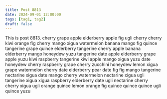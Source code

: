 ```yaml
---
title: Post 8813
date: 2024-09-01 12:00:00
tags: [tag1, tag2]
draft: false
---
```

This is post 8813.
cherry
grape
apple
elderberry
apple
fig
ugli
cherry
cherry
kiwi
orange
fig
cherry
mango
xigua
watermelon
banana
mango
fig
quince
tangerine
grape
quince
elderberry
tangerine
cherry
apple
banana
elderberry
mango
honeydew
yuzu
tangerine
date
apple
elderberry
grape
apple
yuzu
kiwi
raspberry
tangerine
kiwi
apple
mango
xigua
yuzu
date
honeydew
cherry
raspberry
grape
cherry
zucchini
honeydew
lemon
xigua
grape
watermelon
cherry
date
elderberry
pear
date
fig
fig
mango
tangerine
nectarine
xigua
date
mango
cherry
watermelon
nectarine
xigua
ugli
tangerine
xigua
xigua
raspberry
elderberry
date
ugli
nectarine
cherry
cherry
xigua
ugli
orange
quince
lemon
orange
fig
quince
quince
quince
ugli
quince
yuzu
